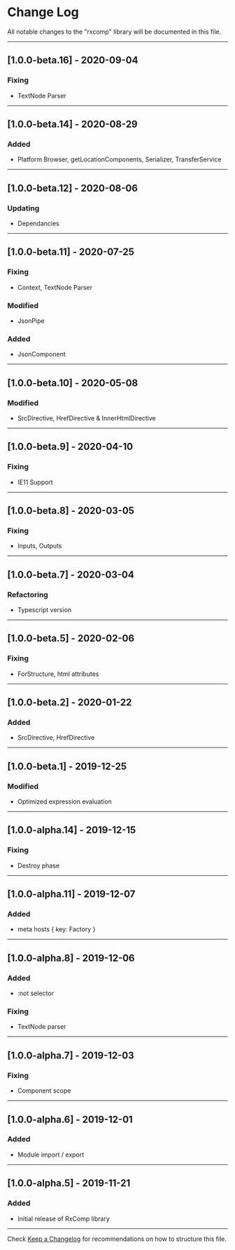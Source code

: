 # Change Log
All notable changes to the "rxcomp" library will be documented in this file.

---

## [1.0.0-beta.16] - 2020-09-04
### Fixing
- TextNode Parser

---

## [1.0.0-beta.14] - 2020-08-29
### Added
- Platform Browser, getLocationComponents, Serializer, TransferService

---

## [1.0.0-beta.12] - 2020-08-06
### Updating
- Dependancies

---

## [1.0.0-beta.11] - 2020-07-25
### Fixing
- Context, TextNode Parser
### Modified
- JsonPipe
### Added
- JsonComponent

---

## [1.0.0-beta.10] - 2020-05-08
### Modified
- SrcDirective, HrefDirective & InnerHtmlDirective

---

## [1.0.0-beta.9] - 2020-04-10
### Fixing
- IE11 Support

---

## [1.0.0-beta.8] - 2020-03-05
### Fixing
- Inputs, Outputs

---

## [1.0.0-beta.7] - 2020-03-04
### Refactoring
- Typescript version

---

## [1.0.0-beta.5] - 2020-02-06
### Fixing
- ForStructure, html attributes

---

## [1.0.0-beta.2] - 2020-01-22
### Added
- SrcDirective, HrefDirective

---

## [1.0.0-beta.1] - 2019-12-25
### Modified
- Optimized expression evaluation

---

## [1.0.0-alpha.14] - 2019-12-15
### Fixing
- Destroy phase

---

## [1.0.0-alpha.11] - 2019-12-07
### Added
- meta hosts { key: Factory }

---

## [1.0.0-alpha.8] - 2019-12-06
### Added
- :not selector
### Fixing
- TextNode parser

---

## [1.0.0-alpha.7] - 2019-12-03
### Fixing
- Component scope

---

## [1.0.0-alpha.6] - 2019-12-01
### Added
- Module import / export

---

## [1.0.0-alpha.5] - 2019-11-21
### Added
- Initial release of RxComp library

---

Check [Keep a Changelog](http://keepachangelog.com/) for recommendations on how to structure this file.
